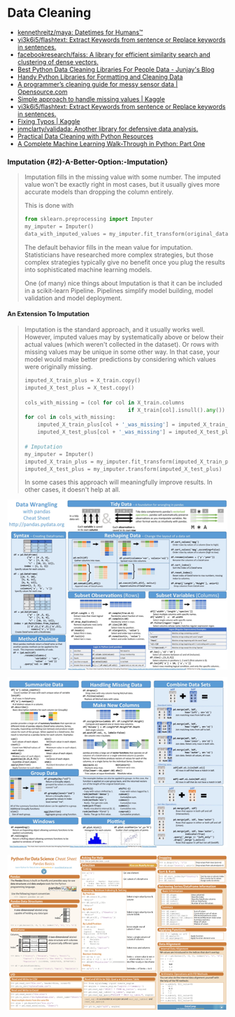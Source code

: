 # Data Cleaning

* [kennethreitz/maya: Datetimes for Humans™](https://github.com/kennethreitz/maya)
* [vi3k6i5/flashtext: Extract Keywords from sentence or Replace keywords in sentences.](https://github.com/vi3k6i5/flashtext)
* [facebookresearch/faiss: A library for efficient similarity search and clustering of dense vectors.](https://github.com/facebookresearch/faiss)
* [Best Python Data Cleaning Libraries For People Data - Junjay's Blog](http://junjaytan.com/blog/python-data-cleaning-people-contact-data/)
* [Handy Python Libraries for Formatting and Cleaning Data](https://blog.modeanalytics.com/python-data-cleaning-libraries/)
* [A programmer’s cleaning guide for messy sensor data \| Opensource.com](https://opensource.com/article/17/9/messy-sensor-data)
* [Simple approach to handle missing values \| Kaggle](https://www.kaggle.com/kostya17/simple-approach-to-handle-missing-values)
* [vi3k6i5/flashtext: Extract Keywords from sentence or Replace keywords in sentences.](https://github.com/vi3k6i5/flashtext)
* [Fixing Typos \| Kaggle](https://www.kaggle.com/steubk/fixing-typos)
* [jnmclarty/validada: Another library for defensive data analysis.](https://github.com/jnmclarty/validada)
* [Practical Data Cleaning with Python Resources](https://blog.kjamistan.com/practical-data-cleaning-with-python-resources/)
* [A Complete Machine Learning Walk-Through in Python: Part One](https://towardsdatascience.com/a-complete-machine-learning-walk-through-in-python-part-one-c62152f39420)

### Imputation {#2)-A-Better-Option:-Imputation}

> Imputation fills in the missing value with some number. The imputed value won't be exactly right in most cases, but it usually gives more accurate models than dropping the column entirely.
>
> This is done with
>
> ```python
> from sklearn.preprocessing import Imputer
> my_imputer = Imputer()
> data_with_imputed_values = my_imputer.fit_transform(original_data)
> ```
>
> The default behavior fills in the mean value for imputation. Statisticians have researched more complex strategies, but those complex strategies typically give no benefit once you plug the results into sophisticated machine learning models.
>
> One \(of many\) nice things about Imputation is that it can be included in a scikit-learn Pipeline. Pipelines simplify model building, model validation and model deployment.

#### An Extension To Imputation

> Imputation is the standard approach, and it usually works well. However, imputed values may by systematically above or below their actual values \(which weren't collected in the dataset\). Or rows with missing values may be unique in some other way. In that case, your model would make better predictions by considering which values were originally missing. 
>
> ```python
> imputed_X_train_plus = X_train.copy()
> imputed_X_test_plus = X_test.copy()
>
> cols_with_missing = (col for col in X_train.columns 
>                                  if X_train[col].isnull().any())
> for col in cols_with_missing:
>     imputed_X_train_plus[col + '_was_missing'] = imputed_X_train_plus[col].isnull()
>     imputed_X_test_plus[col + '_was_missing'] = imputed_X_test_plus[col].isnull()
>
> # Imputation
> my_imputer = Imputer()
> imputed_X_train_plus = my_imputer.fit_transform(imputed_X_train_plus)
> imputed_X_test_plus = my_imputer.transform(imputed_X_test_plus)
> ```
>
> In some cases this approach will meaningfully improve results. In other cases, it doesn't help at all.

![](../.gitbook/assets/image%20%281%29.png)

![](../.gitbook/assets/image%20%2830%29.png)

![](../.gitbook/assets/image%20%2840%29.png)

